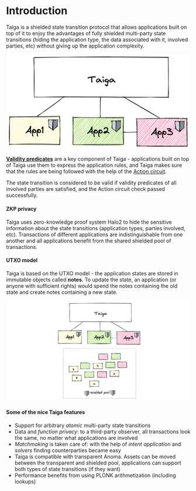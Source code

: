 # Introduction

Taiga is a shielded state transition protocol that allows applications built on top of it to enjoy the advantages of fully shielded multi-party state transitions 
(hiding the application type, the data associated with it, involved parties, etc) without giving up the application complexity.

![img.png](images/Intro_Taiga_Apps.png)

[**Validity predicates**](./validity-predicates.md) are a key component of Taiga - applications built on top of Taiga use them to express the application rules, 
and Taiga makes sure that the rules are being followed with the help of the [Action circuit](./action.md).

The state transition is considered to be valid if validity predicates of all involved parties are satisfied, and the Action circuit check passed successfully.


#### ZKP privacy

Taiga uses zero-knowledge proof system Halo2 to hide the sensitive information about the state transitions (application types, parties involved, etc). 
Transactions of different applications are indistinguishable from one another and all applications benefit from the shared shielded pool of transactions.

#### UTXO model

Taiga is based on the UTXO model - the application states are stored in immutable objects called **notes**. 
To update the state, an application (or anyone with sufficient rights) would spend the notes containing the old state and create notes containing a new state.

![img_2.png](images/Intro_UTXO.png)

#### Some of the nice Taiga features

* Support for arbitrary *atomic* multi-party state transitions
* Data and *function privacy*: to a third-party observer, all transactions look the same, no matter what applications are involved
* *Matchmaking* is taken care of: with the help of *intent application* and *solvers* finding counterparties became easy
* Taiga is compatible with transparent Anoma. Assets can be moved between the transparent and shielded pool, applications can support both types of state transitions (if they want)
* Performance benefits from using PLONK arithmetization (including lookups)

